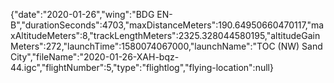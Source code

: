 {"date":"2020-01-26","wing":"BDG EN-B","durationSeconds":4703,"maxDistanceMeters":190.64950660470117,"maxAltitudeMeters":8,"trackLengthMeters":2325.328044580195,"altitudeGainMeters":272,"launchTime":1580074067000,"launchName":"TOC (NW) Sand City","fileName":"2020-01-26-XAH-bqz-44.igc","flightNumber":5,"type":"flightlog","flying-location":null}
